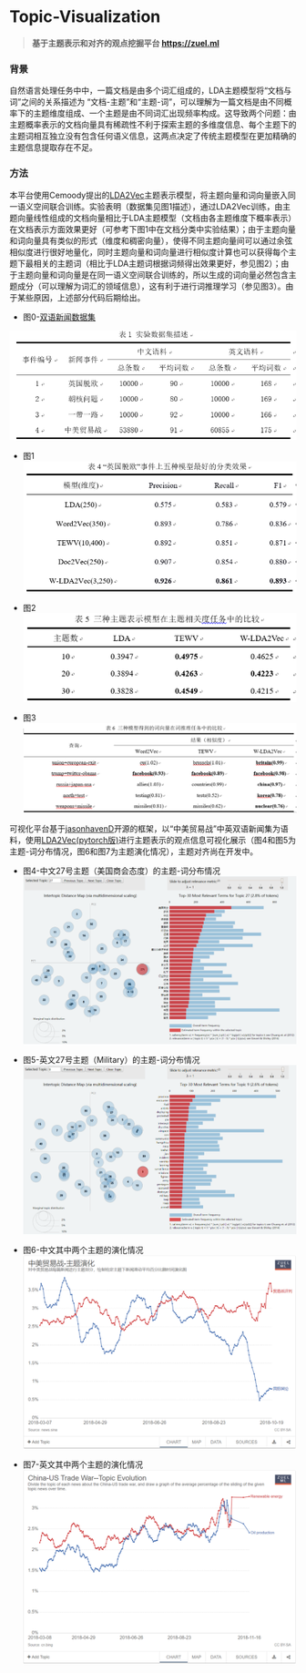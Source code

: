 # Topic-Visualization

>  **基于主题表示和对齐的观点挖掘平台  https://zuel.ml**

### 背景

自然语言处理任务中中，一篇文档是由多个词汇组成的，LDA主题模型将“文档与词”之间的关系描述为 “文档-主题”和“主题-词”，可以理解为一篇文档是由不同概率下的主题维度组成、一个主题是由不同词汇出现频率构成。这导致两个问题：由主题概率表示的文档向量具有稀疏性不利于探索主题的多维度信息、每个主题下的主题词相互独立没有包含任何语义信息，这两点决定了传统主题模型在更加精确的主题信息提取存在不足。

### 方法

本平台使用Cemoody提出的[LDA2Vec](https://github.com/cemoody/lda2vec)主题表示模型，将主题向量和词向量嵌入同一语义空间联合训练。实验表明（数据集见图1描述），通过LDA2Vec训练，由主题向量线性组成的文档向量相比于LDA主题模型（文档由各主题维度下概率表示）在文档表示方面效果更好（可参考下图1中在文档分类中实验结果）；由于主题向量和词向量具有类似的形式（维度和稠密向量），使得不同主题向量间可以通过余弦相似度进行很好地量化，同时主题向量和词向量进行相似度计算也可以获得每个主题下最相关的主题词（相比于LDA主题词根据词频得出效果更好，参见图2）；由于主题向量和词向量是在同一语义空间联合训练的，所以生成的词向量必然包含主题成分（可以理解为词汇的领域信息），这有利于进行词推理学习（参见图3）。由于某些原因，上述部分代码后期给出。

- 图0-[双语新闻数据集](https://github.com/cbxs123/news-comment-spider/tree/master/0-data/双语新闻集)

![](/img/0.png)

- 图1
![](/img/1.png)

- 图2
![](/img/2.png)
     

- 图3
![](/img/3.png)


可视化平台基于[jasonhavenD](https://github.com/jasonhavenD/DJH-NLPIE)开源的框架，以“中美贸易战”中英双语新闻集为语料，使用[LDA2Vec(pytorch版)](https://github.com/TropComplique/lda2vec-pytorch)进行主题表示的观点信息可视化展示（图4和图5为主题-词分布情况，图6和图7为主题演化情况），主题对齐尚在开发中。


- 图4-中文27号主题（美国商会态度）的主题-词分布情况
![](/img/4.png)


- 图5-英文27号主题（Military）的主题-词分布情况
![](/img/5.png)


- 图6-中文其中两个主题的演化情况
![](/img/6.png)


- 图7-英文其中两个主题的演化情况
![](/img/7.png)

